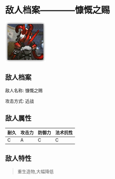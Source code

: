 # 敌人档案————慷慨之赐

![慷慨之赐](./eneIcons/慷慨之赐.png)

## 敌人档案

敌人名称: 慷慨之赐

攻击方式: 近战

## 敌人属性

| 耐久      | 攻击力  | 防御力 | 法术抗性 |
|---------|------|-----|------|
| C | A | C | C |

## 敌人特性
> 重生造物,大幅降低
